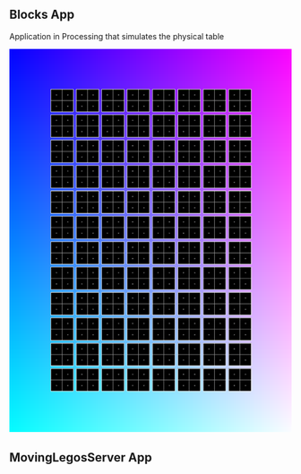 
## Blocks App

Application in Processing that simulates the physical table

![Block App](../../Docs/imgs/blocks_processing.png)


## MovingLegosServer App
